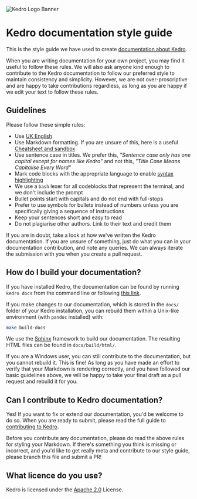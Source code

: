 ![Kedro Logo Banner](https://github.com/quantumblacklabs/kedro/blob/master/img/kedro_banner.jpg)

# Kedro documentation style guide

This is the style guide we have used to create [documentation about Kedro](https://kedro.readthedocs.io/en/latest/). 

When you are writing documentation for your own project, you may find it useful to follow these rules. We will also ask anyone kind enough to contribute to the Kedro documentation to follow our preferred style to maintain consistency and simplicity. However, we are not over-proscriptive and are happy to take contributions regardless, as long as you are happy if we edit your text to follow these rules.

## Guidelines

Please follow these simple rules:

* Use [UK English](https://www.britishcouncilfoundation.id/en/english/articles/british-and-american-english)
* Use Markdown formatting. If you are unsure of this, here is a useful [Cheatsheet and sandbox](https://daringfireball.net/projects/markdown/dingus)
* Use sentence case in titles. We prefer this, _"Sentence case only has one capital except for names like Kedro"_ and not this, _"Title Case Means Capitalise Every Word"_
* Mark code blocks with the appropriate language to enable [syntax highlighting](https://support.codebasehq.com/articles/tips-tricks/syntax-highlighting-in-markdown)
* We use a `bash` lexer for all codeblocks that represent the terminal, and we don't include the prompt
* Bullet points start with capitals and do not end with full-stops 
* Prefer to use symbols for bullets instead of numbers unless you are specifically giving a sequence of instructions
* Keep your sentences short and easy to read
* Do not plagiarise other authors. Link to their text and credit them

If you are in doubt, take a look at how we've written the Kedro documentation. If you are unsure of something, just do what you can in your documentation contribution, and note any queries. We can always iterate the submission with you when you create a pull request.

## How do I build your documentation?

If you have installed Kedro, the documentation can be found by running `kedro docs` from the command line or following [this link](https://kedro.readthedocs.io/en/latest/). 

If you make changes to our documentation, which is stored in the `docs/` folder of your Kedro installation, you can rebuild them within a Unix-like environment (with `pandoc` installed) with:

```bash
make build-docs
``` 

We use the [Sphinx](https://www.sphinx-doc.org) framework to build our documentation. The resulting HTML files can be found in `docs/build/html/`. 

If you are a Windows user, you can still contribute to the documentation, but you cannot rebuild it. This is fine! As long as you have made an effort to verify that your Markdown is rendering correctly, and you have followed our basic guidelines above, we will be happy to take your final draft as a pull request and rebuild it for you. 

## Can I contribute to Kedro documentation?

Yes! If you want to fix or extend our documentation, you'd be welcome to do so. When you are ready to submit, please read the full guide to [contributing to Kedro](../CONTRIBUTING.md).   

Before you contribute any documentation, please do read the above rules for styling your Markdown. If there's something you think is missing or incorrect, and you'd like to get really meta and contribute to our style guide, please branch this file and submit a PR!

## What licence do you use?

Kedro is licensed under the [Apache 2.0](../LICENSE.md) License.
